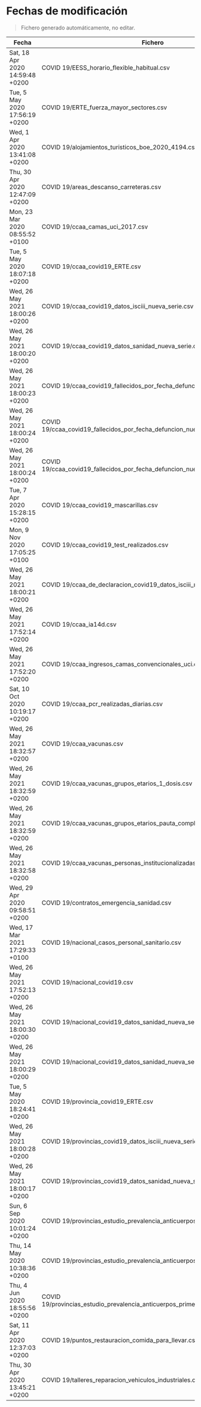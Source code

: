 # Fechas de modificación

> Fichero generado automáticamente, no editar.

| Fecha                           | Fichero                  |
|---------------------------------|--------------------------|
| Sat, 18 Apr 2020 14:59:48 +0200  | COVID 19/EESS_horario_flexible_habitual.csv |
| Tue, 5 May 2020 17:56:19 +0200  | COVID 19/ERTE_fuerza_mayor_sectores.csv |
| Wed, 1 Apr 2020 13:41:08 +0200  | COVID 19/alojamientos_turisticos_boe_2020_4194.csv |
| Thu, 30 Apr 2020 12:47:09 +0200  | COVID 19/areas_descanso_carreteras.csv |
| Mon, 23 Mar 2020 08:55:52 +0100  | COVID 19/ccaa_camas_uci_2017.csv |
| Tue, 5 May 2020 18:07:18 +0200  | COVID 19/ccaa_covid19_ERTE.csv |
| Wed, 26 May 2021 18:00:26 +0200  | COVID 19/ccaa_covid19_datos_isciii_nueva_serie.csv |
| Wed, 26 May 2021 18:00:20 +0200  | COVID 19/ccaa_covid19_datos_sanidad_nueva_serie.csv |
| Wed, 26 May 2021 18:00:23 +0200  | COVID 19/ccaa_covid19_fallecidos_por_fecha_defuncion_nueva_serie.csv |
| Wed, 26 May 2021 18:00:24 +0200  | COVID 19/ccaa_covid19_fallecidos_por_fecha_defuncion_nueva_serie_long.csv |
| Wed, 26 May 2021 18:00:24 +0200  | COVID 19/ccaa_covid19_fallecidos_por_fecha_defuncion_nueva_serie_original.csv |
| Tue, 7 Apr 2020 15:28:15 +0200  | COVID 19/ccaa_covid19_mascarillas.csv |
| Mon, 9 Nov 2020 17:05:25 +0100  | COVID 19/ccaa_covid19_test_realizados.csv |
| Wed, 26 May 2021 18:00:21 +0200  | COVID 19/ccaa_de_declaracion_covid19_datos_isciii_nueva_serie.csv |
| Wed, 26 May 2021 17:52:14 +0200  | COVID 19/ccaa_ia14d.csv |
| Wed, 26 May 2021 17:52:20 +0200  | COVID 19/ccaa_ingresos_camas_convencionales_uci.csv |
| Sat, 10 Oct 2020 10:19:17 +0200  | COVID 19/ccaa_pcr_realizadas_diarias.csv |
| Wed, 26 May 2021 18:32:57 +0200  | COVID 19/ccaa_vacunas.csv |
| Wed, 26 May 2021 18:32:59 +0200  | COVID 19/ccaa_vacunas_grupos_etarios_1_dosis.csv |
| Wed, 26 May 2021 18:32:59 +0200  | COVID 19/ccaa_vacunas_grupos_etarios_pauta_completa.csv |
| Wed, 26 May 2021 18:32:58 +0200  | COVID 19/ccaa_vacunas_personas_institucionalizadas.csv |
| Wed, 29 Apr 2020 09:58:51 +0200  | COVID 19/contratos_emergencia_sanidad.csv |
| Wed, 17 Mar 2021 17:29:33 +0100  | COVID 19/nacional_casos_personal_sanitario.csv |
| Wed, 26 May 2021 17:52:13 +0200  | COVID 19/nacional_covid19.csv |
| Wed, 26 May 2021 18:00:30 +0200  | COVID 19/nacional_covid19_datos_sanidad_nueva_serie.csv |
| Wed, 26 May 2021 18:00:29 +0200  | COVID 19/nacional_covid19_datos_sanidad_nueva_serie_grupos_edad.csv |
| Tue, 5 May 2020 18:24:41 +0200  | COVID 19/provincia_covid19_ERTE.csv |
| Wed, 26 May 2021 18:00:28 +0200  | COVID 19/provincias_covid19_datos_isciii_nueva_serie.csv |
| Wed, 26 May 2021 18:00:17 +0200  | COVID 19/provincias_covid19_datos_sanidad_nueva_serie.csv |
| Sun, 6 Sep 2020 10:01:24 +0200  | COVID 19/provincias_estudio_prevalencia_anticuerpos_final.csv |
| Thu, 14 May 2020 10:38:36 +0200  | COVID 19/provincias_estudio_prevalencia_anticuerpos_primera_ronda.csv |
| Thu, 4 Jun 2020 18:55:56 +0200  | COVID 19/provincias_estudio_prevalencia_anticuerpos_primera_y_segunda_ronda.csv |
| Sat, 11 Apr 2020 12:37:03 +0200  | COVID 19/puntos_restauracion_comida_para_llevar.csv |
| Thu, 30 Apr 2020 13:45:21 +0200  | COVID 19/talleres_reparacion_vehiculos_industriales.csv |
